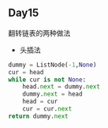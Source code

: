 ## Day15
翻转链表的两种做法
- 头插法
```python
dummy = ListNode(-1,None)
cur = head
while cur is not None:
    head.next = dummy.next
    dummy.next = head
    head = cur
    cur = cur.next
return dummy.next
```
